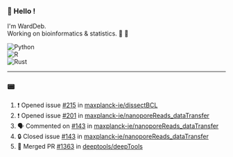### :robot: Hello !

I'm WardDeb.  
Working on bioinformatics & statistics. 🧬 🧪  

![Python](https://img.shields.io/badge/python-3670A0?style=for-the-badge&logo=python&logoColor=ffdd54)  
![R](https://img.shields.io/badge/r-%23276DC3.svg?style=for-the-badge&logo=r&logoColor=white)  
![Rust](https://img.shields.io/badge/rust-%23000000.svg?style=for-the-badge&logo=rust&logoColor=white)  

---

### :pager:

<!--START_SECTION:activity-->
1. ❗ Opened issue [#215](https://github.com/maxplanck-ie/dissectBCL/issues/215) in [maxplanck-ie/dissectBCL](https://github.com/maxplanck-ie/dissectBCL)
2. ❗ Opened issue [#201](https://github.com/maxplanck-ie/nanoporeReads_dataTransfer/issues/201) in [maxplanck-ie/nanoporeReads_dataTransfer](https://github.com/maxplanck-ie/nanoporeReads_dataTransfer)
3. 🗣 Commented on [#143](https://github.com/maxplanck-ie/nanoporeReads_dataTransfer/issues/143#issuecomment-2609104149) in [maxplanck-ie/nanoporeReads_dataTransfer](https://github.com/maxplanck-ie/nanoporeReads_dataTransfer)
4. 🔒 Closed issue [#143](https://github.com/maxplanck-ie/nanoporeReads_dataTransfer/issues/143) in [maxplanck-ie/nanoporeReads_dataTransfer](https://github.com/maxplanck-ie/nanoporeReads_dataTransfer)
5. 🎉 Merged PR [#1363](https://github.com/deeptools/deepTools/pull/1363) in [deeptools/deepTools](https://github.com/deeptools/deepTools)
<!--END_SECTION:activity-->

